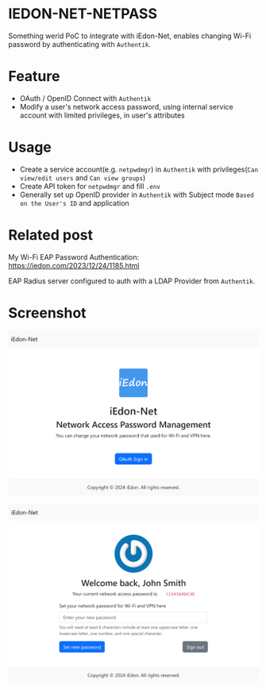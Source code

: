 # IEDON-NET-NETPASS

Something werid PoC to integrate with iEdon-Net, enables changing Wi-Fi password by authenticating with `Authentik`.

# Feature
- OAuth / OpenID Connect with `Authentik`
- Modify a user's network access password, using internal service account with limited privileges, in user's attributes

# Usage
- Create a service account(e.g. `netpwdmgr`) in `Authentik` with privileges(`Can view/edit users` and `Can view groups`)
- Create API token for `netpwdmgr` and fill `.env`
- Generally set up OpenID provider in `Authentik` with Subject mode `Based on the User's ID` and application

# Related post

My Wi-Fi EAP Password Authentication: https://iedon.com/2023/12/24/1185.html

EAP Radius server configured to auth with a LDAP Provider from `Authentik`.

# Screenshot
![Login](./screenshots/1.png)

![Change Password](./screenshots/2.png)